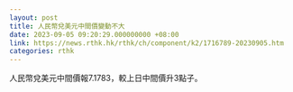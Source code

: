 ```yaml
---
layout: post
title: 人民幣兌美元中間價變動不大
date: 2023-09-05 09:20:29.000000000 +08:00
link: https://news.rthk.hk/rthk/ch/component/k2/1716789-20230905.htm
categories: rthk
---
```


人民幣兌美元中間價報7.1783，較上日中間價升3點子。
